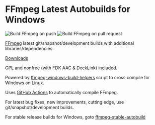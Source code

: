 # FFmpeg Latest Autobuilds for Windows

![Build FFmpeg on push](https://github.com/AnimMouse/ffmpeg-autobuild/workflows/Build%20FFmpeg%20on%20push/badge.svg)
![Build FFmpeg on pull request](https://github.com/AnimMouse/ffmpeg-autobuild/workflows/Build%20FFmpeg%20on%20pull%20request/badge.svg)

[FFmpeg](https://ffmpeg.org/) latest git/snapshot/development builds with additional libraries/dependencies.

[Downloads](https://github.com/AnimMouse/ffmpeg-autobuild/releases)

GPL and nonfree (with FDK AAC & DeckLink) included.

Powered by [ffmpeg-windows-build-helpers](https://github.com/rdp/ffmpeg-windows-build-helpers) script to cross compile for Windows on Linux.

Uses [GitHub Actions](https://github.com/features/actions) to automatically compile FFmpeg.

For latest bug fixes, new improvements, cutting edge, use git/snapshot/development builds.

For stable release builds for Windows, goto [ffmpeg-stable-autobuild](https://github.com/AnimMouse/ffmpeg-stable-autobuild)